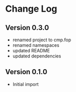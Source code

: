 Change Log
==========

Version 0.3.0
-------------
* renamed project to cmp.fop
* renamed namespaces
* updated README
* updated dependencies


Version 0.1.0
-------------
* Initial import
